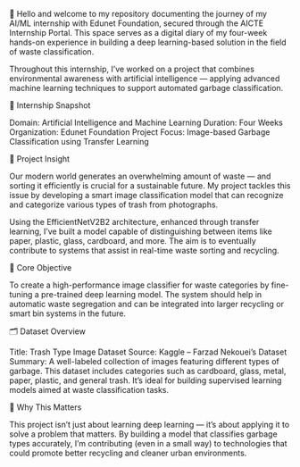 👋 Hello and welcome to my repository documenting the journey of my AI/ML internship with Edunet Foundation, secured through the AICTE Internship Portal. This space serves as a digital diary of my four-week hands-on experience in building a deep learning-based solution in the field of waste classification.

Throughout this internship, I’ve worked on a project that combines environmental awareness with artificial intelligence — applying advanced machine learning techniques to support automated garbage classification.

📌 Internship Snapshot

Domain: Artificial Intelligence and Machine Learning
Duration: Four Weeks
Organization: Edunet Foundation
Project Focus: Image-based Garbage Classification using Transfer Learning

🧠 Project Insight

Our modern world generates an overwhelming amount of waste — and sorting it efficiently is crucial for a sustainable future. My project tackles this issue by developing a smart image classification model that can recognize and categorize various types of trash from photographs.

Using the EfficientNetV2B2 architecture, enhanced through transfer learning, I’ve built a model capable of distinguishing between items like paper, plastic, glass, cardboard, and more. The aim is to eventually contribute to systems that assist in real-time waste sorting and recycling.

🎯 Core Objective

To create a high-performance image classifier for waste categories by fine-tuning a pre-trained deep learning model. The system should help in automatic waste segregation and can be integrated into larger recycling or smart bin systems in the future.

🗂️ Dataset Overview

Title: Trash Type Image Dataset
Source: Kaggle – Farzad Nekouei’s Dataset
Summary: A well-labeled collection of images featuring different types of garbage. This dataset includes categories such as cardboard, glass, metal, paper, plastic, and general trash. It’s ideal for building supervised learning models aimed at waste classification tasks.

🌱 Why This Matters

This project isn’t just about learning deep learning — it’s about applying it to solve a problem that matters. By building a model that classifies garbage types accurately, I’m contributing (even in a small way) to technologies that could promote better recycling and cleaner urban environments.
